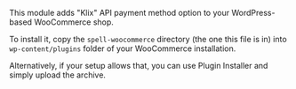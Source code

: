 This module adds "Klix" API payment method option to your WordPress-based WooCommerce shop.

To install it, copy the `spell-woocommerce` directory (the one this file is in) into `wp-content/plugins` folder of your WooCommerce installation. 

Alternatively, if your setup allows that, you can use Plugin Installer and simply upload the archive.
